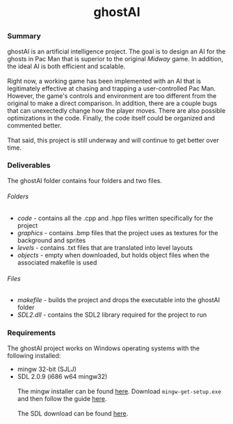 # <p align="center">ghostAI<br/></p>
### Summary
ghostAI is an artificial intelligence project. The goal is to design an AI for the ghosts in Pac Man that is superior to the original _Midway_ game. In addition, the ideal AI is both efficient and scalable.<br/><br/>
Right now, a working game has been implemented with an AI that is legitimately effective at chasing and trapping a user-controlled Pac Man. However, the game's controls and environment are too different from the original to make a direct comparison. In addition, there are a couple bugs that can unexectedly change how the player moves. There are also possible optimizations in the code. Finally, the code itself could be organized and commented better.<br/><br/>
That said, this project is still underway and will continue to get better over time.<br/>
### Deliverables
The ghostAI folder contains four folders and two files.<br/>
###### Folders
- _code_ - contains all the .cpp and .hpp files written specifically for the project
- _graphics_ - contains .bmp files that the project uses as textures for the background and sprites
- _levels_ - contains .txt files that are translated into level layouts
- _objects_ - empty when downloaded, but holds object files when the associated makefile is used<br/>
###### Files
- _makefile_ - builds the project and drops the executable into the ghostAI folder
- _SDL2.dll_ - contains the SDL2 library required for the project to run<br/>
### Requirements
The ghostAI project works on Windows operating systems with the following installed:
- mingw 32-bit (SJLJ)
- SDL 2.0.9 (i686 w64 mingw32)<br/><br/>
The mingw installer can be found [here](https://osdn.net/projects/mingw/releases/). Download `mingw-get-setup.exe` and then follow the guide [here](http://www.mingw.org/wiki/Getting_Started).<br/><br/>
The SDL download can be found [here](http://libsdl.org/download-2.0.php).
